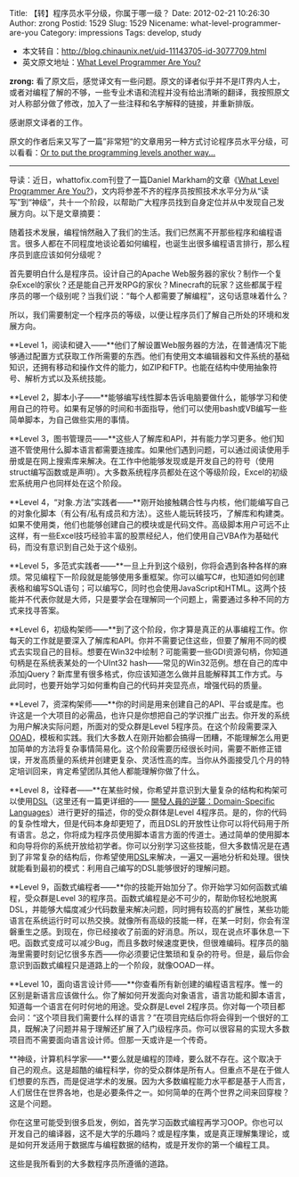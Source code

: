 Title: 【转】程序员水平分级，你属于哪一级？
Date: 2012-02-21 10:26:30
Author: zrong
Postid: 1529
Slug: 1529
Nicename: what-level-programmer-are-you
Category: impressions
Tags: develop, study

- 本文转自：<http://blog.chinaunix.net/uid-11143705-id-3077709.html>  
- 英文原文地址：[What Level Programmer Are You?](http://www.whattofix.com/blog/archives/2012/02/what-level-prog.php)

**zrong:** 看了原文后，感觉译文有一些问题。原文的译者似乎并不是IT界内人士，或者对编程了解的不够，一些专业术语和流程并没有给出清晰的翻译，我按照原文对人称部分做了修改，加入了一些注释和名字解释的链接，并重新排版。

感谢原文译者的工作。

原文的作者后来又写了一篇”非常短“的文章用另一种方式讨论程序员水平分级，可以看看：[Or to put the programming levels another way...](http://www.whattofix.com/blog/archives/2012/02/or-to-put-the-p.php)

------------------------------------------------------------------------

导读：近日，whattofix.com刊登了一篇Daniel Markham的文章《[What Level Programmer Are You?](http://www.whattofix.com/blog/archives/2012/02/what-level-prog.php)》，文内将参差不齐的程序员按照技术水平分为从“读写”到“神级”，共十一个阶段，以帮助广大程序员找到自身定位并从中发现自己发展方向。以下是文章摘要：<!--more-->

随着技术发展，编程悄然融入了我们的生活。我们已然离不开那些程序和编程语言。很多人都在不同程度地谈论着如何编程，也诞生出很多编程语言排行，那么程序员到底应该如何分级呢？

首先要明白什么是程序员。设计自己的Apache Web服务器的家伙？制作一个复杂Excel的家伙？还是能自己开发RPG的家伙？Minecraft的玩家？这些都属于程序员的哪一个级别呢？当我们说：“每个人都需要了解编程”，这句话意味着什么？

所以，我们需要制定一个程序员的等级，以便让程序员们了解自己所处的环境和发展方向。

**Level 1，阅读和键入——**他们了解设置Web服务器的方法，在普通情况下能够通过配置方式获取工作所需要的东西。他们有使用文本编辑器和文件系统的基础知识，还拥有移动和操作文件的能力，如ZIP和FTP。也能在结构中使用抽象符号、解析方式以及系统技能。

**Level 2，脚本小子——**能够编写线性脚本告诉电脑要做什么，能够学习和使用自己的符号。如果有足够的时间和书面指导，他们可以使用bash或VB编写一些简单脚本，为自己做些实用的事情。

**Level 3，图书管理员——**这些人了解库和API，并有能力学习更多。他们知道不管使用什么脚本语言都需要连接库。如果他们遇到问题，可以通过阅读使用手册或是在网上搜索库来解决。在工作中他能够发现或是开发自己的符号（使用struct编写函数或是声明）。大多数系统程序员都处在这个等级阶段，Excel的初级宏系统用户也同样处在这个阶段。

**Level 4，“对象.方法”实践者——**刚开始接触耦合性与内核，他们能编写自己的对象化脚本（有公有/私有成员和方法）。这些人能玩转技巧，了解库和构建类。如果不使用类，他们也能够创建自己的模块或是代码文件。高级脚本用户可远不止这样，有一些Excel技巧经验丰富的股票经纪人，他们使用自己VBA作为基础代码，而没有意识到自己处于这个级别。

**Level 5，多范式实践者——**一旦上升到这个级别，你将会遇到各种各样的麻烦。常见编程下一阶段就是能够使用多重框架。你可以编写C\#，也知道如何创建表格和编写SQL语句；可以编写C，同时也会使用JavaScript和HTML。这两个技能并不代表你就是大师，只是要学会在理解同一个问题上，需要通过多种不同的方式来找寻答案。

**Level 6，初级构架师——**到了这个阶段，你才算是真正的从事编程工作。你每天的工作就是要深入了解库和API。你并不需要记住这些，但要了解用不同的模式去实现自己的目标。想要在Win32中绘制？可能需要一些GDI资源句柄，你知道句柄是在系统表某处的一个UInt32 hash——常见的Win32范例。想在自己的库中添加jQuery？新库里有很多格式，你应该知道怎么做并且能解释其工作方式。与此同时，也要开始学习如何重构自己的代码并突显亮点，增强代码的质量。

**Level 7，资深构架师——**你的时间是用来创建自己的API、平台或是库。也许这是一个大项目的必需品，也许只是你想把自己的学识推广出去。你开发的系统为用户解决实际问题，所面对的受众群是Level 5程序员。在这个阶段需要深入[OOAD](http://en.wikipedia.org/wiki/OOAD)，模板和实践。我们大多数人在刚开始都会搞得一团糟，不能理解怎么用更加简单的方法将复杂事情简易化。这个阶段需要历经很长时间，需要不断修正错误，开发高质量的系统并创建更复杂、灵活性高的库。当你从外面接受几个月的特定培训回来，肯定希望团队其他人都能理解你做了什么。

**Level 8，诠释者——**在某些时候，你希望并意识到大量复杂的结构和构架可以使用[DSL](http://en.wikipedia.org/wiki/Domain-specific_language)（这里还有一篇更详细的—— [開發人員的逆襲：Domain-Specific Languages](http://huan-lin.blogspot.com/2008/05/domain-specific-languages.html)）进行更好的描述，你的受众群体是Level 4程序员。是的，你的代码的复杂性增大，但是代码本身却更短了，而且DSL的开放性让你可以将代码用于所有语言。总之，你将成为程序员使用脚本语言方面的传道士。通过简单的使用脚本和向导将你的系统开放给初学者。你可以分别学习这些技能，但大多数情况是在遇到了非常复杂的结构后，你希望使用[DSL](http://en.wikipedia.org/wiki/Domain-specific_language)来解决，一遍又一遍地分析和处理。很快就能看到最初的模式：利用自己编写的DSL能够很好的理解问题。

**Level 9，函数式编程者——**你的技能开始加分了。你开始学习如何函数式编程，受众群是Level 3的程序员。函数式编程是必不可少的，帮助你轻松地脱离DSL，并能够大幅度减少代码数量来解决问题，同时拥有较高的扩展性，某些功能语言在系统运行时可以热交换。就像所有高级的技能一样，在某一时刻，你会有涅磐重生之感。到现在，你已经接收了前面的好消息。所以，现在说点坏事休息一下吧。函数式变成可以减少Bug，而且多数时候速度更快，但很难编码。程序员的脑海里需要时刻记忆很多东西——你必须要记住繁琐和复杂的符号。但是，最后你会意识到函数式编程只是道路上的一个阶段，就像OOAD一样。

**Level 10，面向语言设计师——**你查看所有新创建的编程语言程序。惟一的区别是新语言应该做什么。你了解如何开发面向对象语言，语言功能和脚本语言，知道每一个语言在何时何地的用途。受众群是Level 2程序员。你对每一个项目都会问：“这个项目我们需要什么样的语言？”在项目完结后你将会得到一个很好的工具，既解决了问题并易于理解还扩展了入门级程序员。你可以很容易的实现大多数项目而不需要面向语言设计师。但那一天或许是一个传奇。

**神级，计算机科学家——**要么就是编程的顶峰，要么就不存在。这个取决于自己的观点。这是超酷的编程科学，你的受众群体是所有人。但重点不是在于做人们想要的东西，而是促进学术的发展。因为大多数编程能力水平都是基于人而言，人们居住在世界各地，也是必要条件之一。如何简单的在两个世界之间来回穿梭？这是个问题。

你在这里可能受到很多启发，例如，首先学习函数式编程再学习OOP。你也可以开发自己的编译器，这不是大学的乐趣吗？或是程序集，或是真正理解集理论，或是如何开发适用于数据库与编程数据的结构，或是开发你的第一个编程工具。

这些是我所看到的大多数程序员所遵循的道路。

